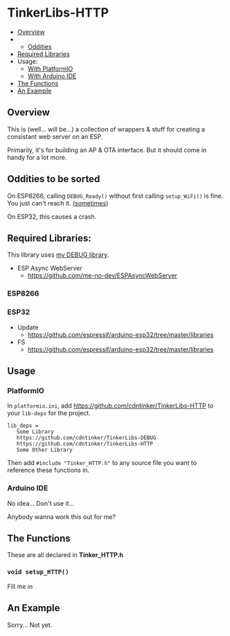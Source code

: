 # TinkerLibs-HTTP

- [Overview](#overview)
- - [Oddities](#oddities-to-be-sorted)
- [Required Libraries](#required-libraries)
- Usage:
  - [With PlatformIO](#platformio)
  - [With Arduino IDE](#arduino-ide)
- [The Functions](#the-functions)
- [An Example](#an-example)

## Overview
This is (well... will be...) a collection of wrappers & stuff for creating a consistant web server on an ESP.

Primarily, it's for building an AP & OTA interface.  But it should come in handy for a lot more.

## Oddities to be sorted
On ESP8266, calling `DEBUG_Ready()` without first calling `setup_WiFi()` is fine.  You just can't reach it. ([sometimes](https://github.com/cdntinker/TinkerLibs-WiFi/blob/main/README.md#oddities-to-be-sorted))

On ESP32, this causes a crash.

## Required Libraries:

This library uses [my DEBUG library](https://github.com/cdntinker/TinkerLibs-DEBUG).

* ESP Async WebServer
    * https://github.com/me-no-dev/ESPAsyncWebServer

### ESP8266

### ESP32

* Update
    * https://github.com/espressif/arduino-esp32/tree/master/libraries
* FS
    * https://github.com/espressif/arduino-esp32/tree/master/libraries

## Usage

### PlatformIO

In `platformio.ini`, add https://github.com/cdntinker/TinkerLibs-HTTP to your `lib-deps` for the project.

```
lib_deps =
   Some Library
   https://github.com/cdntinker/TinkerLibs-DEBUG
   https://github.com/cdntinker/TinkerLibs-HTTP
   Some Other Library
```

Then add `#include "Tinker_HTTP.h"` to any source file you want to reference these functions in.

### Arduino IDE

No idea...  Don't use it...

Anybody wanna work this out for me?

## The Functions

These are all declared in **Tinker_HTTP.h**

### `void setup_HTTP()`
Fill me in

## An Example
Sorry...  Not yet.
